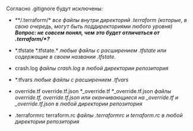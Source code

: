 Согласно .gitignore будут исключены:

- \*\*/.terraform/\*
*все файлы внутри директорий .terraform (которые, в свою очередь, могут быть поддиректориями любого уровня)*
***Вопрос: не совсем понял, чем это будет отличаться от .terraform/\*?***

- \*.tfstate
\*.tfstate.\*
*любые файлы с расширением .tfstate или содержащие в своем названии .tfstate.*

- crash.log
*файлы crash.log в любой директории репозитория*

- \*.tfvars
*любые файлы с расширением .tfvars*

- override.tf
override.tf.json
\*_override.tf
\*_override.tf.json
*файлы override.tf, override.tf.json или оканчивающиеся на _override.tf и _override.tf.json в любой директории репозитория*

- .terraformrc
terraform.rc
*файлы .terraformrc и terraform.rc в любой директории репозитория*
